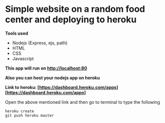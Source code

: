 # Simple website on a random food center and deploying to heroku 

**Tools used**
- Nodejs (Express, ejs, path)
- HTML
- CSS
- Javascript

**This app will run on [http://localhost:80](http://localhost:80)**

**Also you can host your nodejs app on heroku**

**Link to heroku: [https://dashboard.heroku.com/apps][https://dashboard.heroku.com/apps]**

Open the above mentioned link and then go to terminal to type the following 

```
heroku create
git push heroku master 

```
